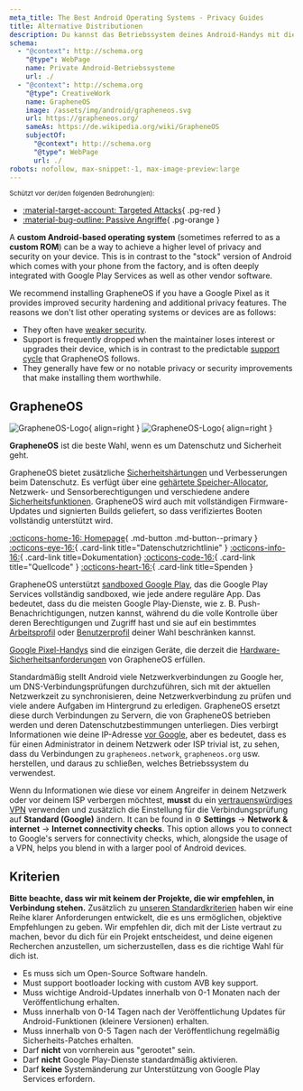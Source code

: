 ```yaml
---
meta_title: The Best Android Operating Systems - Privacy Guides
title: Alternative Distributionen
description: Du kannst das Betriebssystem deines Android-Handys mit diesen sicheren und Privatsphäre-freundlichen Alternativen ersetzen.
schema:
  - "@context": http://schema.org
    "@type": WebPage
    name: Private Android-Betriebssysteme
    url: ./
  - "@context": http://schema.org
    "@type": CreativeWork
    name: GrapheneOS
    image: /assets/img/android/grapheneos.svg
    url: https://grapheneos.org/
    sameAs: https://de.wikipedia.org/wiki/GrapheneOS
    subjectOf:
      "@context": http://schema.org
      "@type": WebPage
      url: ./
robots: nofollow, max-snippet:-1, max-image-preview:large
---
```


<small>Schützt vor der/den folgenden Bedrohung(en):</small>

- [:material-target-account: Targeted Attacks](../basics/common-threats.md#attacks-against-specific-individuals){ .pg-red }
- [:material-bug-outline: Passive Angriffe](../basics/common-threats.md#security-and-privacy){ .pg-orange }

A **custom Android-based operating system** (sometimes referred to as a **custom ROM**) can be a way to achieve a higher level of privacy and security on your device. This is in contrast to the "stock" version of Android which comes with your phone from the factory, and is often deeply integrated with Google Play Services as well as other vendor software.

We recommend installing GrapheneOS if you have a Google Pixel as it provides improved security hardening and additional privacy features. The reasons we don't list other operating systems or devices are as follows:

- They often have [weaker security](index.md#install-a-custom-distribution).
- Support is frequently dropped when the maintainer loses interest or upgrades their device, which is in contrast to the predictable [support cycle](https://grapheneos.org/faq#device-lifetime) that GrapheneOS follows.
- They generally have few or no notable privacy or security improvements that make installing them worthwhile.

## GrapheneOS

<div class="admonition recommendation" markdown>

![GrapheneOS-Logo](../assets/img/android/grapheneos.svg#only-light){ align=right }
![GrapheneOS-Logo](../assets/img/android/grapheneos-dark.svg#only-dark){ align=right }

**GrapheneOS** ist die beste Wahl, wenn es um Datenschutz und Sicherheit geht.

GrapheneOS bietet zusätzliche [Sicherheitshärtungen](https://de.wikipedia.org/wiki/Härten_\(Computer\)) und Verbesserungen beim Datenschutz. Es verfügt über eine [gehärtete Speicher-Allocator](https://github.com/GrapheneOS/hardened_malloc), Netzwerk- und Sensorberechtigungen und verschiedene andere [Sicherheitsfunktionen](https://grapheneos.org/features). GrapheneOS wird auch mit vollständigen Firmware-Updates und signierten Builds geliefert, so dass verifiziertes Booten vollständig unterstützt wird.

[:octicons-home-16: Homepage](https://grapheneos.org){ .md-button .md-button--primary }
[:octicons-eye-16:](https://grapheneos.org/faq#privacy-policy){ .card-link title="Datenschutzrichtlinie" }
[:octicons-info-16:](https://grapheneos.org/faq){ .card-link title=Dokumentation}
[:octicons-code-16:](https://grapheneos.org/source){ .card-link title="Quellcode" }
[:octicons-heart-16:](https://grapheneos.org/donate){ .card-link title=Spenden }

</div>

GrapheneOS unterstützt [sandboxed Google Play](https://grapheneos.org/usage#sandboxed-google-play), das die Google Play Services vollständig sandboxed, wie jede andere reguläre App. Das bedeutet, dass du die meisten Google Play-Dienste, wie z. B. Push-Benachrichtigungen, nutzen kannst, während du die volle Kontrolle über deren Berechtigungen und Zugriff hast und sie auf ein bestimmtes [Arbeitsprofil](../os/android-overview.md#work-profile) oder [Benutzerprofil](../os/android-overview.md#user-profiles) deiner Wahl beschränken kannst.

[Google Pixel-Handys](../mobile-phones.md#google-pixel) sind die einzigen Geräte, die derzeit die [Hardware-Sicherheitsanforderungen](https://grapheneos.org/faq#future-devices) von GrapheneOS erfüllen.

Standardmäßig stellt Android viele Netzwerkverbindungen zu Google her, um DNS-Verbindungsprüfungen durchzuführen, sich mit der aktuellen Netzwerkzeit zu synchronisieren, deine Netzwerkverbindung zu prüfen und viele andere Aufgaben im Hintergrund zu erledigen. GrapheneOS ersetzt diese durch Verbindungen zu Servern, die von GrapheneOS betrieben werden und deren Datenschutzbestimmungen unterliegen. Dies verbirgt Informationen wie deine IP-Adresse [vor Google](../basics/common-threats.md#privacy-from-service-providers), aber es bedeutet, dass es für einen Administrator in deinem Netzwerk oder ISP trivial ist, zu sehen, dass du Verbindungen zu `grapheneos.network`, `grapheneos.org` usw. herstellen, und daraus zu schließen, welches Betriebssystem du verwendest.

Wenn du Informationen wie diese vor einem Angreifer in deinem Netzwerk oder vor deinem ISP verbergen möchtest, **musst** du ein [vertrauenswürdiges VPN](../vpn.md) verwenden und zusätzlich die Einstellung für die Verbindungsprüfung auf **Standard (Google)** ändern. It can be found in :gear: **Settings** → **Network & internet** → **Internet connectivity checks**. This option allows you to connect to Google's servers for connectivity checks, which, alongside the usage of a VPN, helps you blend in with a larger pool of Android devices.

## Kriterien

**Bitte beachte, dass wir mit keinem der Projekte, die wir empfehlen, in Verbindung stehen.** Zusätzlich zu [unseren Standardkriterien](../about/criteria.md) haben wir eine Reihe klarer Anforderungen entwickelt, die es uns ermöglichen, objektive Empfehlungen zu geben. Wir empfehlen dir, dich mit der Liste vertraut zu machen, bevor du dich für ein Projekt entscheidest, und deine eigenen Recherchen anzustellen, um sicherzustellen, dass es die richtige Wahl für dich ist.

- Es muss sich um Open-Source Software handeln.
- Must support bootloader locking with custom AVB key support.
- Muss wichtige Android-Updates innerhalb von 0-1 Monaten nach der Veröffentlichung erhalten.
- Muss innerhalb von 0-14 Tagen nach der Veröffentlichung Updates für Android-Funktionen (kleinere Versionen) erhalten.
- Muss innerhalb von 0-5 Tagen nach der Veröffentlichung regelmäßig Sicherheits-Patches erhalten.
- Darf **nicht** von vornherein aus "gerootet" sein.
- Darf **nicht** Google Play-Dienste standardmäßig aktivieren.
- Darf **keine** Systemänderung zur Unterstützung von Google Play Services erfordern.
